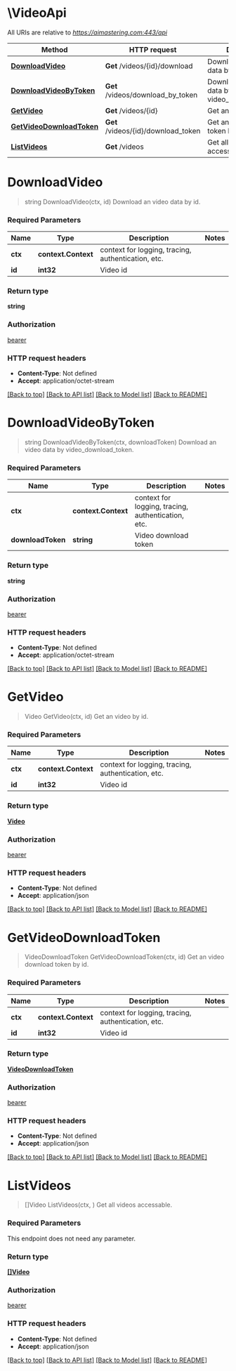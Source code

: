 # \VideoApi

All URIs are relative to *https://aimastering.com:443/api*

Method | HTTP request | Description
------------- | ------------- | -------------
[**DownloadVideo**](VideoApi.md#DownloadVideo) | **Get** /videos/{id}/download | Download an video data by id.
[**DownloadVideoByToken**](VideoApi.md#DownloadVideoByToken) | **Get** /videos/download_by_token | Download an video data by video_download_token.
[**GetVideo**](VideoApi.md#GetVideo) | **Get** /videos/{id} | Get an video by id.
[**GetVideoDownloadToken**](VideoApi.md#GetVideoDownloadToken) | **Get** /videos/{id}/download_token | Get an video download token by id.
[**ListVideos**](VideoApi.md#ListVideos) | **Get** /videos | Get all videos accessable.


# **DownloadVideo**
> string DownloadVideo(ctx, id)
Download an video data by id.

### Required Parameters

Name | Type | Description  | Notes
------------- | ------------- | ------------- | -------------
 **ctx** | **context.Context** | context for logging, tracing, authentication, etc.
  **id** | **int32**| Video id | 

### Return type

**string**

### Authorization

[bearer](../README.md#bearer)

### HTTP request headers

 - **Content-Type**: Not defined
 - **Accept**: application/octet-stream

[[Back to top]](#) [[Back to API list]](../README.md#documentation-for-api-endpoints) [[Back to Model list]](../README.md#documentation-for-models) [[Back to README]](../README.md)

# **DownloadVideoByToken**
> string DownloadVideoByToken(ctx, downloadToken)
Download an video data by video_download_token.

### Required Parameters

Name | Type | Description  | Notes
------------- | ------------- | ------------- | -------------
 **ctx** | **context.Context** | context for logging, tracing, authentication, etc.
  **downloadToken** | **string**| Video download token | 

### Return type

**string**

### Authorization

[bearer](../README.md#bearer)

### HTTP request headers

 - **Content-Type**: Not defined
 - **Accept**: application/octet-stream

[[Back to top]](#) [[Back to API list]](../README.md#documentation-for-api-endpoints) [[Back to Model list]](../README.md#documentation-for-models) [[Back to README]](../README.md)

# **GetVideo**
> Video GetVideo(ctx, id)
Get an video by id.

### Required Parameters

Name | Type | Description  | Notes
------------- | ------------- | ------------- | -------------
 **ctx** | **context.Context** | context for logging, tracing, authentication, etc.
  **id** | **int32**| Video id | 

### Return type

[**Video**](Video.md)

### Authorization

[bearer](../README.md#bearer)

### HTTP request headers

 - **Content-Type**: Not defined
 - **Accept**: application/json

[[Back to top]](#) [[Back to API list]](../README.md#documentation-for-api-endpoints) [[Back to Model list]](../README.md#documentation-for-models) [[Back to README]](../README.md)

# **GetVideoDownloadToken**
> VideoDownloadToken GetVideoDownloadToken(ctx, id)
Get an video download token by id.

### Required Parameters

Name | Type | Description  | Notes
------------- | ------------- | ------------- | -------------
 **ctx** | **context.Context** | context for logging, tracing, authentication, etc.
  **id** | **int32**| Video id | 

### Return type

[**VideoDownloadToken**](VideoDownloadToken.md)

### Authorization

[bearer](../README.md#bearer)

### HTTP request headers

 - **Content-Type**: Not defined
 - **Accept**: application/json

[[Back to top]](#) [[Back to API list]](../README.md#documentation-for-api-endpoints) [[Back to Model list]](../README.md#documentation-for-models) [[Back to README]](../README.md)

# **ListVideos**
> []Video ListVideos(ctx, )
Get all videos accessable.

### Required Parameters
This endpoint does not need any parameter.

### Return type

[**[]Video**](Video.md)

### Authorization

[bearer](../README.md#bearer)

### HTTP request headers

 - **Content-Type**: Not defined
 - **Accept**: application/json

[[Back to top]](#) [[Back to API list]](../README.md#documentation-for-api-endpoints) [[Back to Model list]](../README.md#documentation-for-models) [[Back to README]](../README.md)

